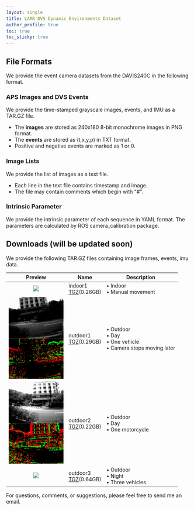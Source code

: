 ```yaml
---
layout: single
title: LARR DVS Dynamic Environments Dataset
author_profile: true
toc: true
toc_sticky: true
---
```


## File Formats
We provide the event camera datasets from the DAVIS240C in the following format.

### APS Images and DVS Events

We provide the time-stamped grayscale images, events, and IMU as a TAR.GZ file. 

* The **images** are stored as 240x180 8-bit monochrome images in PNG format.
* The **events** are stored as (t,x,y,p) in TXT format.
* Positive and negative events are marked as 1 or 0.

### Image Lists

We provide the list of images as a text file.
	
* Each line in the text file contains timestamp and image.
* The file may contain comments which begin with "#".

### Intrinsic Parameter

We provide the intrinsic parameter of each sequence in YAML format. The parameters are calculated by ROS camera_calibration package.

## Downloads (will be updated soon)

We provide the following TAR.GZ files containing image frames, events, imu data.

| Preview | Name | Description |
|:-------:|------|-------------|
| <img src="/assets/image/thumbnail/larr-dvs-de-dataset/indoor1_preview.gif" width=150/> | indoor1 <br> [TGZ](https://icsl.snu.ac.kr/sangillee/rgbd_dataset_one_object_static.tgz)(0.26GB) | • Indoor <br> • Manual movement |
| <img src="/assets/image/thumbnail/larr-dvs-de-dataset/outdoor1_preview.gif" width=150/> | outdoor1 <br> [TGZ](https://icsl.snu.ac.kr/sangillee/rgbd_dataset_two_object_static.tgz)(0.29GB) | • Outdoor <br> • Day <br> • One vehicle <br> • Camera stops moving later |
| <img src="/assets/image/thumbnail/larr-dvs-de-dataset/outdoor2_preview.gif" width=150/> | outdoor2 <br> [TGZ](https://icsl.snu.ac.kr/sangillee/rgbd_dataset_place_items.tgz)(0.22GB) | • Outdoor <br> • Day <br> • One motorcycle |
| <img src="/assets/image/thumbnail/larr-dvs-de-dataset/outdoor3_preview.gif" width=150/> | outdoor3 <br> [TGZ](https://icsl.snu.ac.kr/sangillee/rgbd_dataset_flight_static.tgz)(0.64GB) | • Outdoor <br> • Night <br> • Three vehicles |

For questions, comments, or suggestions, please feel free to send me an email.
